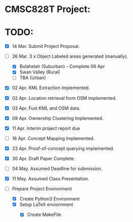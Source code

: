 # CMSC828T Project:

# TODO: 

- [X] 14 Mar. Submit Project Proposal.
- [ ] 26 Mar. 3 x Object Labeled areas generated (manually).
    - [X] Bulahelah (Suburban) - Complete 06 Apr
    - [X] Swan Valley (Rural)
    - [ ] TBA (Urban)
- [X] 02 Apr. KML Extraction implemented. 
- [X] 02 Apr. Location retrieval from OSM implemented.
- [X] 03 Apr. Fust KML and OSM data. 
- [X] 09 Apr. Ownership Clustering Implemented.
- [X] 11 Apr. Interim project report due
- [ ] 16 Apr. Concept Mapping Implemented.
- [X] 23 Apr. Proof-of-concept querying implemented.
- [X] 30 Apr. Draft Paper Complete. 
- [ ] 04 May. Assumed Deadline for submission.
- [X] 11 May. Assumed Class Presentation.

- [ ] Prepare Project Environment
    - [X] Create Python3 Environment
    - [X] Setup LaTeX enviornment 
        - [X] Create MakeFile

